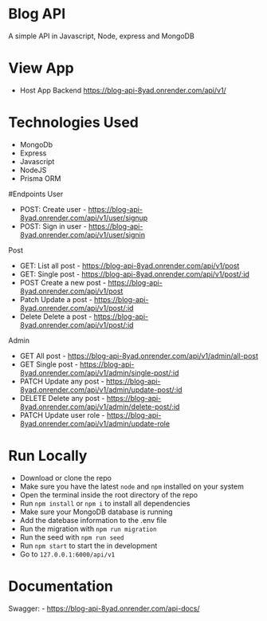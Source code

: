 # Blog API

A simple API in Javascript, Node, express and MongoDB

# View App
  * Host App Backend  https://blog-api-8yad.onrender.com/api/v1/

# Technologies Used
  * MongoDb
  * Express
  * Javascript
  * NodeJS
  * Prisma ORM

  #Endpoints
  User
  * POST:   Create user         -   https://blog-api-8yad.onrender.com/api/v1/user/signup
  * POST:   Sign in user        -   https://blog-api-8yad.onrender.com/api/v1/user/signin
  
  Post
  * GET:    List all post       -   https://blog-api-8yad.onrender.com/api/v1/post
  * GET:    Single post         -   https://blog-api-8yad.onrender.com/api/v1/post/:id
  * POST    Create a new post   -   https://blog-api-8yad.onrender.com/api/v1/post
  * Patch   Update a post       -   https://blog-api-8yad.onrender.com/api/v1/post/:id
  * Delete  Delete a post       -   https://blog-api-8yad.onrender.com/api/v1/post/:id

  Admin
  * GET     All post            -   https://blog-api-8yad.onrender.com/api/v1/admin/all-post
  * GET     Single post         -   https://blog-api-8yad.onrender.com/api/v1/admin/single-post/:id
  * PATCH   Update any  post    -   https://blog-api-8yad.onrender.com/api/v1/admin/update-post/:id
  * DELETE  Delete any post     -   https://blog-api-8yad.onrender.com/api/v1/admin/delete-post/:id
  * PATCH   Update user role    -   https://blog-api-8yad.onrender.com/api/v1/admin/update-role

# Run Locally
  * Download or clone the repo
  * Make sure you have the latest `node` and `npm` installed on your system
  * Open the terminal inside the root directory of the repo
  * Run `npm install` or `npm i` to install all dependencies
  * Make sure your MongoDB database is running 
  * Add the datebase information to the .env file
  * Run the migration with `npm run migration`
  * Run the seed with `npm run seed`
  * Run `npm start` to start the in development
  * Go to `127.0.0.1:6000/api/v1`


# Documentation
  Swagger:    -   https://blog-api-8yad.onrender.com/api-docs/